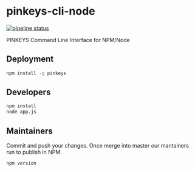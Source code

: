 # pinkeys-cli-node

[![pipeline status](https://gitlab.com/code4keys/pinkeys-cli-node/badges/master/pipeline.svg)](https://gitlab.com/code4keys/pinkeys-cli-node/commits/master)

PINKEYS Command Line Interface for NPM/Node

## Deployment
``` bash
npm install -g pinkeys
```

## Developers

``` bash
npm install
node app.js
```

## Maintainers

Commit and push your changes.  Once merge into master our mantainers run to publish in NPM.
``` bash
npm version
```
